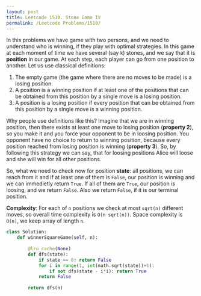 ```yaml
---
layout: post
title: Leetcode 1510. Stone Game IV
permalink: /Leetcode Problems/1510/
---
```


In this problems we have game with two persons, and we need to understand who is winning, if they play with optimal strategies. In this game at each moment of time we have several (say `k`) stones, and we say that it is **position** in our game. At each step, each player can go from one position to another. Let us use classical definitions:

1. The empty game (the game where there are no moves to be made) is a losing position.
2. A position is a winning position if at least one of the positions that can be obtained from this position by a single move is a losing position.
3. A position is a losing position if every position that can be obtained from this position by a single move is a winning position.

Why people use definitions like this? Imagine that we are in winning position, then there exists at least one move to losing position (**property 2**), so you make it and you force your opponent to be in loosing position. You opponent have no choice to return to winning position, because every position reached from losing position is winning (**property 3**). So, by following this strategy we can say, that for loosing positions Alice will loose and she will win for all other positions.

So, what we need to check now for position **state**: all positions, we can reach from it and if at least one of them is `False`, our position is winning and we can immedietly return `True`. If all of them are `True`, our position is loosing, and we return `False`. Also we return `False`, if it is our terminal position.

**Complexity**: For each of `n` positions we check at most `sqrt(n)` different moves, so overall time complexity is `O(n sqrt(n))`. Space complexity is `O(n)`, we keep array of length `n`.

```python
class Solution:
    def winnerSquareGame(self, n):
        
        @lru_cache(None)
        def dfs(state):
            if state == 0: return False
            for i in range(1, int(math.sqrt(state))+1):
                if not dfs(state - i*i): return True
            return False
        
        return dfs(n)
```
